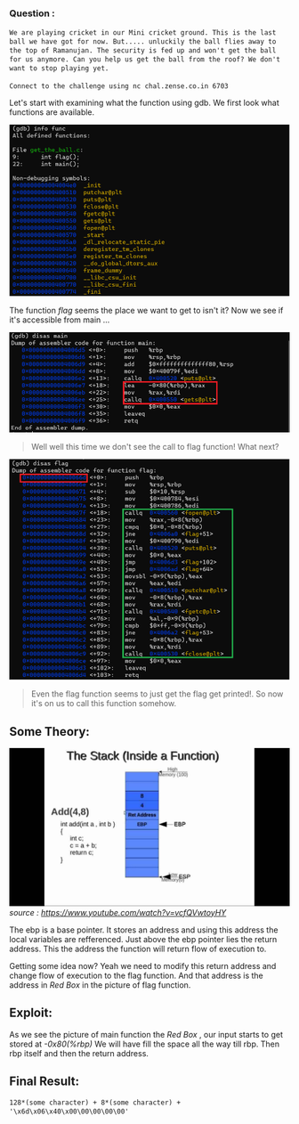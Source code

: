 ### __Question__ : 
    We are playing cricket in our Mini cricket ground. This is the last ball we have got for now. But..... unluckily the ball flies away to the top of Ramanujan. The security is fed up and won't get the ball for us anymore. Can you help us get the ball from the roof? We don't want to stop playing yet.

    Connect to the challenge using nc chal.zense.co.in 6703

Let's start with examining what the function using gdb.
We first look what functions are available.

![all listed functions](../images/sneak_to_roof1.png)

The function *flag* seems the place we want to get to isn't it? Now we see if it's accessible from main ... 

![main function](../images/sneak_to_roof2.png)

>Well well this time we don't see the call to flag function! What next?

![flag function](../images/sneak_to_roof3.png)

>Even the flag function seems to just get the flag get printed!. So now it's on us to call this function somehow.

## Some Theory:
![stack frame](../images/stackframe.jpg)
_source : https://www.youtube.com/watch?v=vcfQVwtoyHY_

The ebp is a base pointer. It stores an address and using this address the local variables are refferenced. Just above the ebp pointer lies the return address. This the address the function will return flow of execution to. 

Getting some idea now? Yeah we need to modify this return address and change flow of execution to the flag function. And that address is the address in _Red Box_ in the picture of flag function.

## Exploit:
As we see the picture of main function the _Red Box_ , our input starts to get stored at _-0x80(%rbp)_ We will have fill the space all the way till rbp. Then rbp itself and then the return address.

## Final Result:
    128*(some character) + 8*(some character) + '\x6d\x06\x40\x00\00\00\00\00'